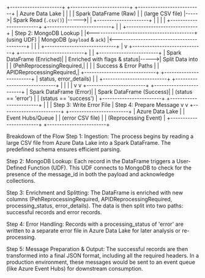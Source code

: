 +---------------------+      +------------------------+      +--------------------------+
|  Azure Data Lake    |      |                        |      | Spark DataFrame (Raw)    |
|  (large CSV file)   |----->| Spark Read (`.csv()`)  |----->|                          |
+---------------------+      |                        |      |                          |
                             +------------------------+      +--------------------------+
                                                                         |
                                                                         |
+-----------------------------+                                          | Step 2: MongoDB Lookup
|                             |<-----------------------------------------+ (using UDF)
| MongoDB (`payload` & `ack`) |<-----------------------------------------+
|                             |                                          |
+-----------------------------+                                          |
                                                                         v
+-----------------------------+                                   +--------------------------+
|                             |      +------------------------+   | Spark DataFrame (Enriched)|
| Enriched with flags & status|----->| Split Data into        |   | (PehReprocessingRequired,|
|                             |      | Success & Error Paths  |   | APIDReprocessingRequired,|
+-----------------------------+      +------------------------+   | status, error_details)   |
                                              |                   +--------------------------+
                +-----------------------------+
                |                             |
                |                             |
                v                             v
+------------------------+          +------------------------+
| Spark DataFrame (Error)|          | Spark DataFrame (Success)|
| (status == 'error')    |          | (status == 'success')    |
+------------------------+          +------------------------+
           |                             |
           | Step 3: Write Error File    | Step 4: Prepare Message
           v                             v
+------------------------+          +------------------------+
|  Azure Data Lake       |          |  Event Hubs/Queue      |
|  (error CSV file)      |          |  (Reprocessing Event)  |
+------------------------+          +------------------------+

Breakdown of the Flow
Step 1: Ingestion: The process begins by reading a large CSV file from Azure Data Lake into a Spark DataFrame. The predefined schema ensures efficient parsing.

Step 2: MongoDB Lookup: Each record in the DataFrame triggers a User-Defined Function (UDF). This UDF connects to MongoDB to check for the presence of the message_id in both the payload and acknowledge collections.

Step 3: Enrichment and Splitting: The DataFrame is enriched with new columns (PehReprocessingRequired, APIDReprocessingRequired, processing_status, error_details). The data is then split into two paths: successful records and error records.

Step 4: Error Handling: Records with a processing_status of 'error' are written to a separate error file in Azure Data Lake for later analysis or re-processing.

Step 5: Message Preparation & Output: The successful records are then transformed into a final JSON format, including all the required headers. In a production environment, these messages would be sent to an event queue (like Azure Event Hubs) for downstream consumption.
